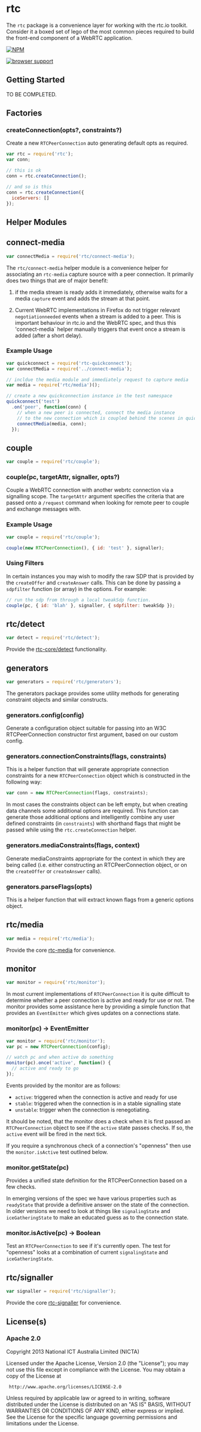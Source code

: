 # rtc

The `rtc` package is a convenience layer for working with the rtc.io toolkit.
Consider it a boxed set of lego of the most common pieces required to build
the front-end component of a WebRTC application.


[![NPM](https://nodei.co/npm/rtc.png)](https://nodei.co/npm/rtc/)


[![browser support](https://ci.testling.com/rtc-io/rtc.png)](https://ci.testling.com/rtc-io/rtc)


## Getting Started

TO BE COMPLETED.

## Factories

### createConnection(opts?, constraints?)

Create a new `RTCPeerConnection` auto generating default opts as required.

```js
var rtc = require('rtc');
var conn;

// this is ok
conn = rtc.createConnection();

// and so is this
conn = rtc.createConnection({
  iceServers: []
});

```

## Helper Modules

## connect-media

```js
var connectMedia = require('rtc/connect-media');
```

The `rtc/connect-media` helper module is a convenience helper for
associating an `rtc-media` capture source with a peer connection.  It
primarily does two things that are of major benefit:

1. if the media stream is ready adds it immediately, otherwise waits for a
   media `capture` event and adds the stream at that point.

2. Current WebRTC implementations in Firefox do not trigger relevant
   `negotiationneeded` events when a stream is added to a peer. This is
   important behaviour in rtc.io and the WebRTC spec, and thus this
   'connect-media` helper manually triggers that event once a stream is
   added (after a short delay).

### Example Usage

```js
var quickconnect = require('rtc-quickconnect');
var connectMedia = require('../connect-media');

// incldue the media module and immediately request to capture media
var media = require('rtc/media')();

// create a new quickconnection instance in the test namespace
quickconnect('test')
  .on('peer', function(conn) {
    // when a new peer is connected, connect the media instance
    // to the new connection which is coupled behind the scenes in quickconnect
    connectMedia(media, conn);
  });
```

## couple

```js
var couple = require('rtc/couple');
```

### couple(pc, targetAttr, signaller, opts?)

Couple a WebRTC connection with another webrtc connection via a
signalling scope.  The `targetAttr` argument specifies the criteria that
are passed onto a `/request` command when looking for remote peer
to couple and exchange messages with.

### Example Usage

```js
var couple = require('rtc/couple');

couple(new RTCPeerConnection(), { id: 'test' }, signaller);
```

### Using Filters

In certain instances you may wish to modify the raw SDP that is provided
by the `createOffer` and `createAnswer` calls.  This can be done by passing
a `sdpfilter` function (or array) in the options.  For example:

```js
// run the sdp from through a local tweakSdp function.
couple(pc, { id: 'blah' }, signaller, { sdpfilter: tweakSdp });
```

## rtc/detect

```js
var detect = require('rtc/detect');
```

Provide the [rtc-core/detect](https://github.com/rtc-io/rtc-core#detect) 
functionality.

## generators

```js
var generators = require('rtc/generators');
```

The generators package provides some utility methods for generating
constraint objects and similar constructs.

### generators.config(config)

Generate a configuration object suitable for passing into an W3C 
RTCPeerConnection constructor first argument, based on our custom config.

### generators.connectionConstraints(flags, constraints)

This is a helper function that will generate appropriate connection
constraints for a new `RTCPeerConnection` object which is constructed
in the following way:

```js
var conn = new RTCPeerConnection(flags, constraints);
```

In most cases the constraints object can be left empty, but when creating
data channels some additional options are required.  This function
can generate those additional options and intelligently combine any
user defined constraints (in `constraints`) with shorthand flags that
might be passed while using the `rtc.createConnection` helper.

### generators.mediaConstraints(flags, context)

Generate mediaConstraints appropriate for the context in which they are
being called (i.e. either constructing an RTCPeerConnection object, or
on the `createOffer` or `createAnswer` calls).

### generators.parseFlags(opts)

This is a helper function that will extract known flags from a generic
options object.

## rtc/media

```js
var media = require('rtc/media');
```

Provide the core [rtc-media](https://github.com/rtc-io/rtc-media) for
convenience.

## monitor

```js
var monitor = require('rtc/monitor');
```

In most current implementations of `RTCPeerConnection` it is quite
difficult to determine whether a peer connection is active and ready
for use or not.  The monitor provides some assistance here by providing
a simple function that provides an `EventEmitter` which gives updates
on a connections state.

### monitor(pc) -> EventEmitter

```js
var monitor = require('rtc/monitor');
var pc = new RTCPeerConnection(config);

// watch pc and when active do something
monitor(pc).once('active', function() {
  // active and ready to go
});
```

Events provided by the monitor are as follows:

- `active`: triggered when the connection is active and ready for use
- `stable`: triggered when the connection is in a stable signalling state
- `unstable`: trigger when the connection is renegotiating.

It should be noted, that the monitor does a check when it is first passed
an `RTCPeerConnection` object to see if the `active` state passes checks.
If so, the `active` event will be fired in the next tick.

If you require a synchronous check of a connection's "openness" then
use the `monitor.isActive` test outlined below.

### monitor.getState(pc)

Provides a unified state definition for the RTCPeerConnection based
on a few checks.

In emerging versions of the spec we have various properties such as
`readyState` that provide a definitive answer on the state of the 
connection.  In older versions we need to look at things like
`signalingState` and `iceGatheringState` to make an educated guess 
as to the connection state.

### monitor.isActive(pc) -> Boolean

Test an `RTCPeerConnection` to see if it's currently open.  The test for
"openness" looks at a combination of current `signalingState` and
`iceGatheringState`.

## rtc/signaller

```js
var signaller = require('rtc/signaller');
```

Provide the core [rtc-signaller](https://github.com/rtc-io/rtc-signaller)
for convenience.

## License(s)

### Apache 2.0

Copyright 2013 National ICT Australia Limited (NICTA)

   Licensed under the Apache License, Version 2.0 (the "License");
   you may not use this file except in compliance with the License.
   You may obtain a copy of the License at

     http://www.apache.org/licenses/LICENSE-2.0

   Unless required by applicable law or agreed to in writing, software
   distributed under the License is distributed on an "AS IS" BASIS,
   WITHOUT WARRANTIES OR CONDITIONS OF ANY KIND, either express or implied.
   See the License for the specific language governing permissions and
   limitations under the License.
